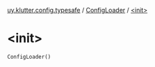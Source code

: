 [uy.klutter.config.typesafe](../index.md) / [ConfigLoader](index.md) / [&lt;init&gt;](.)


# &lt;init&gt;
<code>ConfigLoader()</code><br/>

